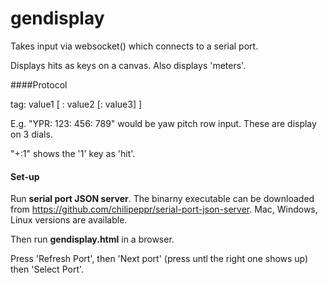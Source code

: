 # gendisplay

Takes input via websocket() which connects to a serial port.

Displays hits as keys on a canvas. Also displays 'meters'.

####Protocol

tag: value1 [ : value2 [: value3] ]

E.g. "YPR: 123: 456: 789" would be yaw pitch row input. These are display on 3 dials.


"+:1" shows the '1' key as 'hit'.

#### Set-up


Run **serial port JSON server**. The binarny executable can be downloaded from <https://github.com/chilipeppr/serial-port-json-server>. Mac, Windows, Linux versions are available.

Then run **gendisplay.html** in a browser.

Press 'Refresh Port', then 'Next port' (press untl the right one shows up) then 'Select Port'.
